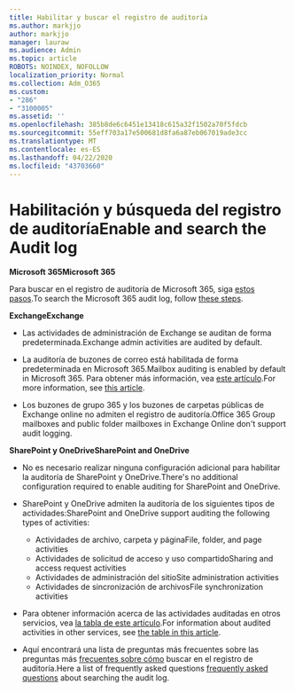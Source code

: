 ```yaml
---
title: Habilitar y buscar el registro de auditoría
ms.author: markjjo
author: markjjo
manager: lauraw
ms.audience: Admin
ms.topic: article
ROBOTS: NOINDEX, NOFOLLOW
localization_priority: Normal
ms.collection: Adm_O365
ms.custom:
- "286"
- "3100005"
ms.assetid: ''
ms.openlocfilehash: 385b8de6c6451e13418c615a32f1502a70f5fdcb
ms.sourcegitcommit: 55eff703a17e500681d8fa6a87eb067019ade3cc
ms.translationtype: MT
ms.contentlocale: es-ES
ms.lasthandoff: 04/22/2020
ms.locfileid: "43703660"
---
```

# <a name="enable-and-search-the-audit-log"></a><span data-ttu-id="9a1cd-102">Habilitación y búsqueda del registro de auditoría</span><span class="sxs-lookup"><span data-stu-id="9a1cd-102">Enable and search the Audit log</span></span>

<span data-ttu-id="9a1cd-103">**Microsoft 365**</span><span class="sxs-lookup"><span data-stu-id="9a1cd-103">**Microsoft 365**</span></span>

<span data-ttu-id="9a1cd-104">Para buscar en el registro de auditoría de Microsoft 365, siga [estos pasos](https://docs.microsoft.com/office365/securitycompliance/search-the-audit-log-in-security-and-compliance#search-the-audit-log).</span><span class="sxs-lookup"><span data-stu-id="9a1cd-104">To search the Microsoft 365 audit log, follow [these steps](https://docs.microsoft.com/office365/securitycompliance/search-the-audit-log-in-security-and-compliance#search-the-audit-log).</span></span>

<span data-ttu-id="9a1cd-105">**Exchange**</span><span class="sxs-lookup"><span data-stu-id="9a1cd-105">**Exchange**</span></span>

- <span data-ttu-id="9a1cd-106">Las actividades de administración de Exchange se auditan de forma predeterminada.</span><span class="sxs-lookup"><span data-stu-id="9a1cd-106">Exchange admin activities are audited by default.</span></span>

- <span data-ttu-id="9a1cd-107">La auditoría de buzones de correo está habilitada de forma predeterminada en Microsoft 365.</span><span class="sxs-lookup"><span data-stu-id="9a1cd-107">Mailbox auditing is enabled by default in Microsoft 365.</span></span> <span data-ttu-id="9a1cd-108">Para obtener más información, vea [este artículo](https://docs.microsoft.com/office365/securitycompliance/enable-mailbox-auditing).</span><span class="sxs-lookup"><span data-stu-id="9a1cd-108">For more information, see  [this article](https://docs.microsoft.com/office365/securitycompliance/enable-mailbox-auditing).</span></span>

- <span data-ttu-id="9a1cd-109">Los buzones de grupo 365 y los buzones de carpetas públicas de Exchange online no admiten el registro de auditoría.</span><span class="sxs-lookup"><span data-stu-id="9a1cd-109">Office 365 Group mailboxes and public folder mailboxes in Exchange Online don't support audit logging.</span></span>

<span data-ttu-id="9a1cd-110">**SharePoint y OneDrive**</span><span class="sxs-lookup"><span data-stu-id="9a1cd-110">**SharePoint and OneDrive**</span></span>

- <span data-ttu-id="9a1cd-111">No es necesario realizar ninguna configuración adicional para habilitar la auditoría de SharePoint y OneDrive.</span><span class="sxs-lookup"><span data-stu-id="9a1cd-111">There's no additional configuration required to enable auditing for SharePoint and OneDrive.</span></span>

- <span data-ttu-id="9a1cd-112">SharePoint y OneDrive admiten la auditoría de los siguientes tipos de actividades:</span><span class="sxs-lookup"><span data-stu-id="9a1cd-112">SharePoint and OneDrive support auditing the following types of activities:</span></span>

    - <span data-ttu-id="9a1cd-113">Actividades de archivo, carpeta y página</span><span class="sxs-lookup"><span data-stu-id="9a1cd-113">File, folder, and page activities</span></span>
    - <span data-ttu-id="9a1cd-114">Actividades de solicitud de acceso y uso compartido</span><span class="sxs-lookup"><span data-stu-id="9a1cd-114">Sharing and access request activities</span></span>
    - <span data-ttu-id="9a1cd-115">Actividades de administración del sitio</span><span class="sxs-lookup"><span data-stu-id="9a1cd-115">Site administration activities</span></span>
    - <span data-ttu-id="9a1cd-116">Actividades de sincronización de archivos</span><span class="sxs-lookup"><span data-stu-id="9a1cd-116">File synchronization activities</span></span>

- <span data-ttu-id="9a1cd-117">Para obtener información acerca de las actividades auditadas en otros servicios, vea [la tabla de este artículo](https://docs.microsoft.com/office365/securitycompliance/search-the-audit-log-in-security-and-compliance#audited-activities).</span><span class="sxs-lookup"><span data-stu-id="9a1cd-117">For information about audited activities in other services, see  [the table in this article](https://docs.microsoft.com/office365/securitycompliance/search-the-audit-log-in-security-and-compliance#audited-activities).</span></span>

- <span data-ttu-id="9a1cd-118">Aquí encontrará una lista de preguntas más frecuentes sobre las preguntas más [frecuentes sobre cómo](https://docs.microsoft.com/office365/securitycompliance/search-the-audit-log-in-security-and-compliance#frequently-asked-questions) buscar en el registro de auditoría.</span><span class="sxs-lookup"><span data-stu-id="9a1cd-118">Here a list of frequently asked questions [frequently asked questions](https://docs.microsoft.com/office365/securitycompliance/search-the-audit-log-in-security-and-compliance#frequently-asked-questions) about searching the audit log.</span></span>